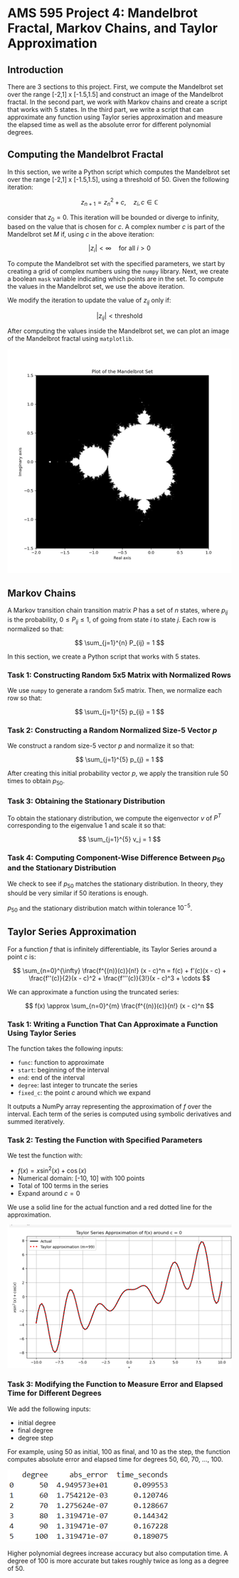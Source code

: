 # AMS 595 Project 4: Mandelbrot Fractal, Markov Chains, and Taylor Approximation

## Introduction

There are 3 sections to this project. First, we compute the Mandelbrot set over the range [-2,1] x [-1.5,1.5] and construct an image of the Mandelbrot fractal. In the second part, we work with Markov chains and create a script that works with 5 states. In the third part, we write a script that can approximate any function using Taylor series approximation and measure the elapsed time as well as the absolute error for different polynomial degrees. 

## Computing the Mandelbrot Fractal

In this section, we write a Python script which computes the Mandelbrot set over the range [-2,1] x [-1.5,1.5], using a threshold of 50. Given the following iteration:

$$
z_{n+1} = z_n^2 + c, \quad z_i,\, c \in \mathbb{C}
$$

consider that $z_0 = 0$. This iteration will be bounded or diverge to infinity, based on the value that is chosen for $c$. A complex number $c$ is part of the Mandelbrot set $M$ if, using $c$ in the above iteration:

$$
|z_i| < \infty \quad \text{for all } i > 0
$$

To compute the Mandelbrot set with the specified parameters, we start by creating a grid of complex numbers using the `numpy` library. Next, we create a boolean `mask` variable indicating which points are in the set. To compute the values in the Mandelbrot set, we use the above iteration.  

We modify the iteration to update the value of $z_{ij}$ only if:

$$
|z_{ij}| < \text{threshold}
$$

After computing the values inside the Mandelbrot set, we can plot an image of the Mandelbrot fractal using `matplotlib`.

![Plot of the Mandelbrot fractal](mandelbrot.png)

## Markov Chains

A Markov transition chain transition matrix $P$ has a set of $n$ states, where $p_{ij}$ is the probability, $0 \leq P_{ij} \leq 1$, of going from state $i$ to state $j$. Each row is normalized so that:

$$
\sum_{j=1}^{n} P_{ij} = 1
$$

In this section, we create a Python script that works with 5 states.

### Task 1: Constructing Random 5x5 Matrix with Normalized Rows

We use `numpy` to generate a random 5x5 matrix. Then, we normalize each row so that:

$$
\sum_{j=1}^{5} p_{ij} = 1
$$

### Task 2: Constructing a Random Normalized Size-5 Vector $p$

We construct a random size-5 vector $p$ and normalize it so that:

$$
\sum_{j=1}^{5} p_{j} = 1
$$


After creating this initial probability vector $p$, we apply the transition rule 50 times to obtain $p_{50}$.

### Task 3: Obtaining the Stationary Distribution

To obtain the stationary distribution, we compute the eigenvector $v$ of $P^T$ corresponding to the eigenvalue 1 and scale it so that:

$$
\sum_{j=1}^{5} v_j = 1
$$

### Task 4: Computing Component-Wise Difference Between $p_{50}$ and the Stationary Distribution

We check to see if $p_{50}$ matches the stationary distribution. In theory, they should be very similar if 50 iterations is enough.

$p_{50}$ and the stationary distribution match within tolerance $10^{-5}$.

## Taylor Series Approximation

For a function $f$ that is infinitely differentiable, its Taylor Series around a point $c$ is:

$$
\sum_{n=0}^{\infty} \frac{f^{(n)}(c)}{n!} (x - c)^n 
= f(c) + f'(c)(x - c) + \frac{f''(c)}{2}(x - c)^2 + \frac{f'''(c)}{3!}(x - c)^3 + \cdots
$$

We can approximate a function using the truncated series:

$$
f(x) \approx \sum_{n=0}^{m} \frac{f^{(n)}(c)}{n!} (x - c)^n
$$

### Task 1: Writing a Function That Can Approximate a Function Using Taylor Series

The function takes the following inputs:

- `func`: function to approximate  
- `start`: beginning of the interval  
- `end`: end of the interval  
- `degree`: last integer to truncate the series  
- `fixed_c`: the point $c$ around which we expand  

It outputs a NumPy array representing the approximation of $f$ over the interval. Each term of the series is computed using symbolic derivatives and summed iteratively.

### Task 2: Testing the Function with Specified Parameters

We test the function with:

- $f(x) = x \sin^2(x) + \cos(x)$  
- Numerical domain: [-10, 10] with 100 points  
- Total of 100 terms in the series  
- Expand around $c = 0$  

We use a solid line for the actual function and a red dotted line for the approximation.

![Plot of the actual function vs. the approximation](taylor_approx.png)

### Task 3: Modifying the Function to Measure Error and Elapsed Time for Different Degrees

We add the following inputs:

- initial degree  
- final degree  
- degree step  

For example, using 50 as initial, 100 as final, and 10 as the step, the function computes absolute error and elapsed time for degrees 50, 60, 70, …, 100.

![Results of the function for initial degree = 50, final degree = 100, degree step = 10](taylor_table.png)

Higher polynomial degrees increase accuracy but also computation time. A degree of 100 is more accurate but takes roughly twice as long as a degree of 50.  

